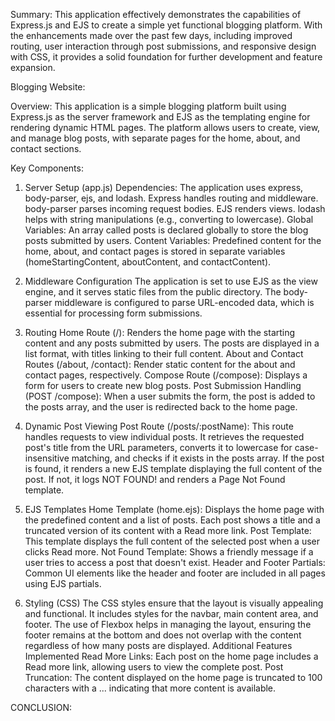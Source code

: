 Summary: This application effectively demonstrates the capabilities of Express.js and EJS to create a simple yet functional blogging platform. With the enhancements made over the past few days, including improved routing, user interaction through post submissions, and responsive design with CSS, it provides a solid foundation for further development and feature expansion. 

Blogging Website:

Overview: This application is a simple blogging platform built using Express.js as the server framework and EJS as the templating engine for rendering dynamic HTML pages. The platform allows users to create, view, and manage blog posts, with separate pages for the home, about, and contact sections.

Key Components:
1. Server Setup (app.js)
Dependencies: The application uses express, body-parser, ejs, and lodash.
Express handles routing and middleware.
body-parser parses incoming request bodies.
EJS renders views.
lodash helps with string manipulations (e.g., converting to lowercase).
Global Variables: An array called posts is declared globally to store the blog posts submitted by users.
Content Variables: Predefined content for the home, about, and contact pages is stored in separate variables (homeStartingContent, aboutContent, and contactContent).

2. Middleware Configuration
The application is set to use EJS as the view engine, and it serves static files from the public directory.
The body-parser middleware is configured to parse URL-encoded data, which is essential for processing form submissions.

3. Routing
Home Route (/): Renders the home page with the starting content and any posts submitted by users. The posts are displayed in a list format, with titles linking to their full content.
About and Contact Routes (/about, /contact): Render static content for the about and contact pages, respectively.
Compose Route (/compose): Displays a form for users to create new blog posts.
Post Submission Handling (POST /compose): When a user submits the form, the post is added to the posts array, and the user is redirected back to the home page.

4. Dynamic Post Viewing
Post Route (/posts/:postName): This route handles requests to view individual posts. It retrieves the requested post's title from the URL parameters, converts it to lowercase for case-insensitive matching, and checks if it exists in the posts array.
If the post is found, it renders a new EJS template displaying the full content of the post. If not, it logs NOT FOUND! and renders a Page Not Found template.

5. EJS Templates
Home Template (home.ejs): Displays the home page with the predefined content and a list of posts. Each post shows a title and a truncated version of its content with a Read
more link.
Post Template: This template displays the full content of the selected post when a user clicks Read
more.
Not Found Template: Shows a friendly message if a user tries to access a post that doesn't exist.
Header and Footer Partials: Common UI elements like the header and footer are included in all pages using EJS partials.

6. Styling (CSS)
The CSS styles ensure that the layout is visually appealing and functional. It includes styles for the navbar, main content area, and footer.
The use of Flexbox helps in managing the layout, ensuring the footer remains at the bottom and does not overlap with the content regardless of how many posts are displayed.
Additional Features Implemented
Read More Links: Each post on the home page includes a Read
more link, allowing users to view the complete post.
Post Truncation: The content displayed on the home page is truncated to 100 characters with a ... indicating that more content is available.

CONCLUSION: 